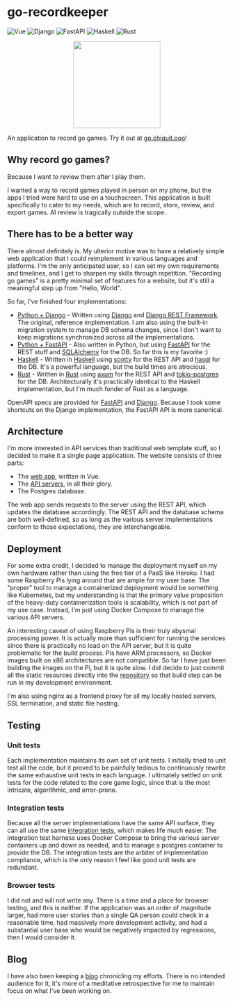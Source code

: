 # go-recordkeeper
![Vue](https://github.com/go-recordkeeper/go-recordkeeper/actions/workflows/vue.yml/badge.svg)
![Django](https://github.com/go-recordkeeper/go-recordkeeper/actions/workflows/django.yml/badge.svg)
![FastAPI](https://github.com/go-recordkeeper/go-recordkeeper/actions/workflows/fastapi.yml/badge.svg)
![Haskell](https://github.com/go-recordkeeper/go-recordkeeper/actions/workflows/haskell.yml/badge.svg)
![Rust](https://github.com/go-recordkeeper/go-recordkeeper/actions/workflows/rust.yml/badge.svg)

<p align="center">
<img src="https://go.chiquit.ooo/logo.png" width="200" />
</p>

An application to record go games. Try it out at [go.chiquit.ooo](https://go.chiquit.ooo/)!


## Why record go games?
Because I want to review them after I play them.

I wanted a way to record games played in person on my phone, but the apps I tried were hard to use on a touchscreen. This application is built specifically to cater to my needs, which are to record, store, review, and export games. AI review is tragically outside the scope.

## There has to be a better way
There almost definitely is. My ulterior motive was to have a relatively simple web application that I could reimplement in various languages and platforms. I'm the only anticipated user, so I can set my own requirements and timelines, and I get to sharpen my skills through repetition. "Recording go games" is a pretty minimal set of features for a website, but it's still a meaningful step up from "Hello, World".

So far, I've finished four implementations:

* [Python + Django](https://github.com/go-recordkeeper/go-recordkeeper/tree/main/server/django) - Written using [Django](https://www.djangoproject.com/) and [Django REST Framework](https://www.django-rest-framework.org/). The original, reference implementation. I am also using the built-in migration system to manage DB schema changes, since I don't want to keep migrations synchronized across all the implementations.
* [Python + FastAPI](https://github.com/go-recordkeeper/go-recordkeeper/tree/main/server/fastapi) - Also written in Python, but using [FastAPI](https://fastapi.tiangolo.com/) for the REST stuff and [SQLAlchemy](https://www.sqlalchemy.org/) for the DB. So far this is my favorite :)
* [Haskell](https://github.com/go-recordkeeper/go-recordkeeper/tree/main/server/haskell) - Written in [Haskell](https://www.haskell.org/) using [scotty](https://hackage.haskell.org/package/scotty) for the REST API and [hasql](https://hackage.haskell.org/package/hasql) for the DB. It's a powerful language, but the build times are atrocious.
* [Rust](https://github.com/go-recordkeeper/go-recordkeeper/tree/main/server/rust) - Written in [Rust](https://www.rust-lang.org/) using [axum](https://docs.rs/axum/latest/axum/) for the REST API and [tokio-postgres](https://docs.rs/tokio-postgres/latest/tokio_postgres/) for the DB. Architecturally it's practically identical to the Haskell implementation, but I'm much fonder of Rust as a language.

OpenAPI specs are provided for [FastAPI](https://go.chiquit.ooo/fastapi/redoc) and [Django](https://go.chiquit.ooo/django/swagger/). Because I took some shortcuts on the Django implementation, the FastAPI API is more canonical.

## Architecture
I'm more interested in API services than traditional web template stuff, so I decided to make it a single page application. The website consists of three parts:

* The [web app](https://github.com/go-recordkeeper/go-recordkeeper/tree/main/client/vue), written in Vue.
* The [API servers](https://github.com/go-recordkeeper/go-recordkeeper/tree/main/server), in all their glory.
* The Postgres database.

The web app sends requests to the server using the REST API, which updates the database accordingly. The REST API and the database schema are both well-defined, so as long as the various server implementations conform to those expectations, they are interchangeable.

## Deployment
For some extra credit, I decided to manage the deployment myself on my own hardware rather than using the free tier of a PaaS like Heroku. I had some Raspberry Pis lying around that are ample for my user base. The "proper" tool to manage a containerized deployment would be something like Kubernetes, but my understanding is that the primary value proposition of the heavy-duty containerization tools is scalability, which is not part of my use case. Instead, I'm just using Docker Compose to manage the various API servers.

An interesting caveat of using Raspberry Pis is their truly abysmal processing power. It is actually more than sufficient for running the services since there is practically no load on the API server, but it is quite problematic for the build process. Pis have ARM processors, so Docker images built on x86 architectures are not compatible. So far I have just been building the images on the Pi, but it is quite slow. I did decide to just commit all the static resources directly into the [repository](https://github.com/go-recordkeeper/go-recordkeeper/tree/main/deploy) so that build step can be run in my development environment.

I'm also using nginx as a frontend proxy for all my locally hosted servers, SSL termination, and static file hosting.

## Testing

### Unit tests
Each implementation maintains its own set of unit tests. I initially tried to unit test all the code, but it proved to be painfully tedious to continuously rewrite the same exhaustive unit tests in each language. I ultimately settled on unit tests for the code related to the core game logic, since that is the most intricate, algorithmic, and error-prone.

### Integration tests
Because all the server implementations have the same API surface, they can all use the same [integration tests](https://github.com/go-recordkeeper/go-recordkeeper/tree/main/test), which makes life much easier. The integration test harness uses Docker Compose to bring the various server containers up and down as needed, and to manage a postgres container to provide the DB. The integration tests are the arbiter of implementation compliance, which is the only reason I feel like good unit tests are redundant.

### Browser tests
I did not and will not write any. There is a time and a place for browser testing, and this is neither. If the application was an order of magnitude larger, had more user stories than a single QA person could check in a reasonable time, had massively more development activity, and had a substantial user base who would be negatively impacted by regressions, then I would consider it.

## Blog
I have also been keeping a [blog](https://go.chiquit.ooo/blog/) chronicling my efforts. There is no intended audience for it, it's more of a meditative retrospective for me to maintain focus on what I've been working on.
